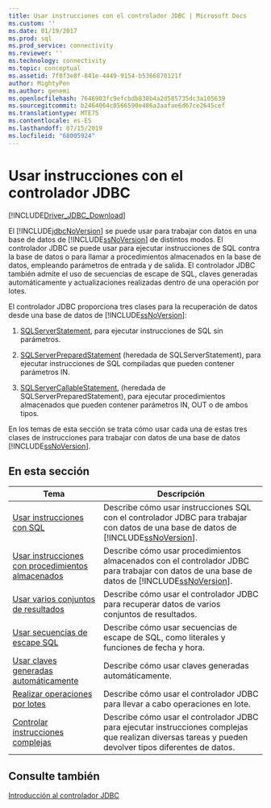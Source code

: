 ```yaml
---
title: Usar instrucciones con el controlador JDBC | Microsoft Docs
ms.custom: ''
ms.date: 01/19/2017
ms.prod: sql
ms.prod_service: connectivity
ms.reviewer: ''
ms.technology: connectivity
ms.topic: conceptual
ms.assetid: 7f8f3e8f-841e-4449-9154-b5366870121f
author: MightyPen
ms.author: genemi
ms.openlocfilehash: 7646903fc9efcbdb838b4a2d585735dc3a105639
ms.sourcegitcommit: b2464064c0566590e486a3aafae6d67ce2645cef
ms.translationtype: MTE75
ms.contentlocale: es-ES
ms.lasthandoff: 07/15/2019
ms.locfileid: "68005924"
---
```

# <a name="using-statements-with-the-jdbc-driver"></a>Usar instrucciones con el controlador JDBC

[!INCLUDE[Driver_JDBC_Download](../../includes/driver_jdbc_download.md)]

El [!INCLUDE[jdbcNoVersion](../../includes/jdbcnoversion_md.md)] se puede usar para trabajar con datos en una base de datos de [!INCLUDE[ssNoVersion](../../includes/ssnoversion-md.md)] de distintos modos. El controlador JDBC se puede usar para ejecutar instrucciones de SQL contra la base de datos o para llamar a procedimientos almacenados en la base de datos, empleando parámetros de entrada y de salida. El controlador JDBC también admite el uso de secuencias de escape de SQL, claves generadas automáticamente y actualizaciones realizadas dentro de una operación por lotes.  
  
El controlador JDBC proporciona tres clases para la recuperación de datos desde una base de datos de [!INCLUDE[ssNoVersion](../../includes/ssnoversion-md.md)]:  
  
1. [SQLServerStatement](../../connect/jdbc/reference/sqlserverstatement-class.md), para ejecutar instrucciones de SQL sin parámetros.  
  
2. [SQLServerPreparedStatement](../../connect/jdbc/reference/sqlserverpreparedstatement-class.md) (heredada de SQLServerStatement), para ejecutar instrucciones de SQL compiladas que pueden contener parámetros IN.  
  
3. [SQLServerCallableStatement](../../connect/jdbc/reference/sqlservercallablestatement-class.md), (heredada de SQLServerPreparedStatement), para ejecutar procedimientos almacenados que pueden contener parámetros IN, OUT o de ambos tipos.  
  
 En los temas de esta sección se trata cómo usar cada una de estas tres clases de instrucciones para trabajar con datos de una base de datos [!INCLUDE[ssNoVersion](../../includes/ssnoversion-md.md)].  
  
## <a name="in-this-section"></a>En esta sección  

| Tema                                                                                                    | Descripción                                                                                                                                            |
| -------------------------------------------------------------------------------------------------------- | ------------------------------------------------------------------------------------------------------------------------------------------------------ |
| [Usar instrucciones con SQL](../../connect/jdbc/using-statements-with-sql.md)                             | Describe cómo usar instrucciones SQL con el controlador JDBC para trabajar con datos de una base de datos de [!INCLUDE[ssNoVersion](../../includes/ssnoversion-md.md)].    |
| [Usar instrucciones con procedimientos almacenados](../../connect/jdbc/using-statements-with-stored-procedures.md) | Describe cómo usar procedimientos almacenados con el controlador JDBC para trabajar con datos de una base de datos de [!INCLUDE[ssNoVersion](../../includes/ssnoversion-md.md)]. |
| [Usar varios conjuntos de resultados](../../connect/jdbc/using-multiple-result-sets.md)                           | Describe cómo usar el controlador JDBC para recuperar datos de varios conjuntos de resultados.                                                                       |
| [Usar secuencias de escape SQL](../../connect/jdbc/using-sql-escape-sequences.md)                           | Describe cómo usar secuencias de escape de SQL, como literales y funciones de fecha y hora.                                                               |
| [Usar claves generadas automáticamente](../../connect/jdbc/using-auto-generated-keys.md)                             | Describe cómo usar claves generadas automáticamente.                                                                                                     |
| [Realizar operaciones por lotes](../../connect/jdbc/performing-batch-operations.md)                         | Describe cómo usar el controlador JDBC para llevar a cabo operaciones en lote.                                                                                      |
| [Controlar instrucciones complejas](../../connect/jdbc/handling-complex-statements.md)                         | Describe cómo usar el controlador JDBC para ejecutar instrucciones complejas que realizan diversas tareas y pueden devolver tipos diferentes de datos.               |
  
## <a name="see-also"></a>Consulte también

[Introducción al controlador JDBC](../../connect/jdbc/overview-of-the-jdbc-driver.md)  
